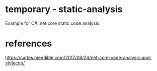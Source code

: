 # temporary - static-analysis

Example for C# .net core static code analysis.

# references

https://carlos.mendible.com/2017/08/24/net-core-code-analysis-and-stylecop/

